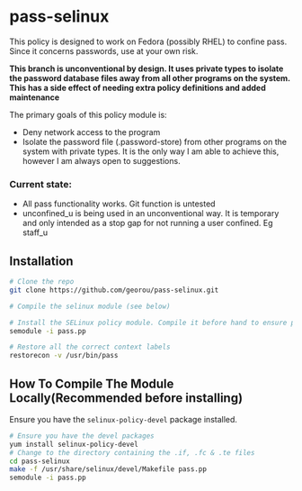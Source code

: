 # pass-selinux

This policy is designed to work on Fedora (possibly RHEL) to confine pass. Since it concerns passwords, use at your own risk.

**This branch is unconventional by design. It uses private types to isolate the password database files away from all other programs on the system. This has a side effect of needing extra policy definitions and added maintenance**

The primary goals of this policy module is:
* Deny network access to the program
* Isolate the password file (.password-store) from other programs on the system with private types. It is the only way I am able to achieve this, however I am always open to suggestions.


### Current state:

* All pass functionality works. Git function is untested
* unconfined_u is being used in an unconventional way. It is temporary and only intended as a stop gap for not running a user confined. Eg staff_u


## Installation
```sh
# Clone the repo
git clone https://github.com/georou/pass-selinux.git

# Compile the selinux module (see below)

# Install the SELinux policy module. Compile it before hand to ensure proper compatibility (see below)
semodule -i pass.pp

# Restore all the correct context labels
restorecon -v /usr/bin/pass
```


## How To Compile The Module Locally(Recommended before installing)
Ensure you have the `selinux-policy-devel` package installed.
```sh
# Ensure you have the devel packages
yum install selinux-policy-devel
# Change to the directory containing the .if, .fc & .te files
cd pass-selinux
make -f /usr/share/selinux/devel/Makefile pass.pp
semodule -i pass.pp
```
